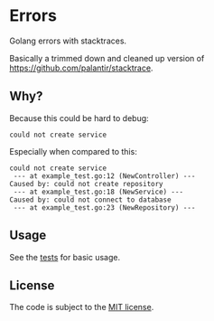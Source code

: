 # Errors

Golang errors with stacktraces.

Basically a trimmed down and cleaned up version of https://github.com/palantir/stacktrace.

## Why?

Because this could be hard to debug:

```
could not create service
```

Especially when compared to this:

```
could not create service
 --- at example_test.go:12 (NewController) ---
Caused by: could not create repository
 --- at example_test.go:18 (NewService) ---
Caused by: could not connect to database
 --- at example_test.go:23 (NewRepository) ---
```

## Usage

See the [tests](errors_test.go) for basic usage.

## License

The code is subject to the [MIT license](https://opensource.org/licenses/MIT).
